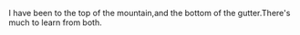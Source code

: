 I have been to the top of the mountain,and the bottom of the gutter.There's much to learn from both.
